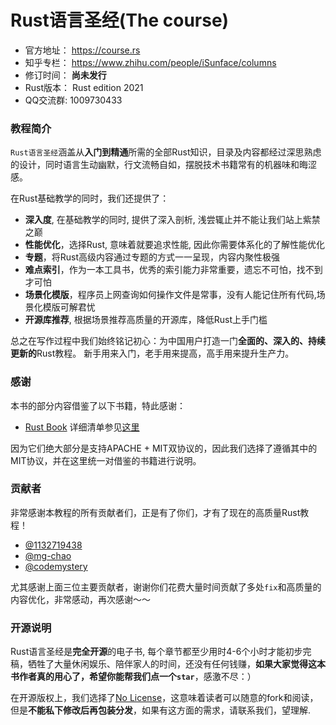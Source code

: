 # Rust语言圣经(The course)

- 官方地址： https://course.rs
- 知乎专栏： https://www.zhihu.com/people/iSunface/columns
- 修订时间： **尚未发行**
- Rust版本： Rust edition 2021
- QQ交流群: 1009730433

### 教程简介
`Rust语言圣经`涵盖从**入门到精通**所需的全部Rust知识，目录及内容都经过深思熟虑的设计，同时语言生动幽默，行文流畅自如，摆脱技术书籍常有的机器味和晦涩感。

在Rust基础教学的同时，我们还提供了：
- **深入度**, 在基础教学的同时, 提供了深入剖析, 浅尝辄止并不能让我们站上紫禁之巅
- **性能优化**，选择Rust, 意味着就要追求性能, 因此你需要体系化的了解性能优化
- **专题**，将Rust高级内容通过专题的方式一一呈现，内容内聚性极强
- **难点索引**，作为一本工具书，优秀的索引能力非常重要，遗忘不可怕，找不到才可怕
- **场景化模版**，程序员上网查询如何操作文件是常事，没有人能记住所有代码,场景化模版可解君忧
- **开源库推荐**, 根据场景推荐高质量的开源库，降低Rust上手门槛

总之在写作过程中我们始终铭记初心：为中国用户打造一门**全面的、深入的、持续更新的**Rust教程。 新手用来入门，老手用来提高，高手用来提升生产力。

### 感谢
本书的部分内容借鉴了以下书籍，特此感谢：
- [Rust Book](https://doc.rust-lang.org/book)
详细清单参见[这里](./book/writing-material/books.md)

因为它们绝大部分是支持APACHE + MIT双协议的，因此我们选择了遵循其中的MIT协议，并在这里统一对借鉴的书籍进行说明。

### 贡献者
非常感谢本教程的所有贡献者们，正是有了你们，才有了现在的高质量Rust教程！

- [@1132719438](https://github.com/1132719438)
- [@mg-chao](https://github.com/mg-chao)
- [@codemystery](https://github.com/codemystery)

尤其感谢上面三位主要贡献者，谢谢你们花费大量时间贡献了多处`fix`和高质量的内容优化，非常感动，再次感谢～～

### 开源说明
Rust语言圣经是**完全开源**的电子书, 每个章节都至少用时4-6个小时才能初步完稿，牺牲了大量休闲娱乐、陪伴家人的时间，还没有任何钱赚，**如果大家觉得这本书作者真的用心了，希望你能帮我们点一个`star`**，感激不尽：）

在开源版权上，我们选择了[No License](https://www.google.com.hk/url?sa=t&rct=j&q=&esrc=s&source=web&cd=&ved=2ahUKEwigkv-KtMT0AhXFdXAKHdI4BCcQFnoECAQQAw&url=https%3A%2F%2Fchoosealicense.com%2Fno-permission%2F&usg=AOvVaw3M2Q4IbdhnpJ2K71TF7SPB)，这意味着读者可以随意的fork和阅读，但是**不能私下修改后再包装分发**，如果有这方面的需求，请联系我们，望理解.


